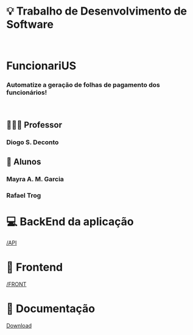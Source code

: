 
# 💡 Trabalho de Desenvolvimento de Software

<br />

# FuncionariUS

  ### Automatize a geração de folhas de pagamento dos funcionários!

<br />

## 👨🏻‍🏫 Professor
### Diogo S. Deconto


## 🚀 Alunos
### Mayra A. M. Garcia
### Rafael Trog


# 💻 BackEnd da aplicação
[/API](https://github.com/mayragrcia/funcionariUS/tree/main/API)

# 🧁 Frontend
[/FRONT](https://github.com/mayragrcia/funcionariUS/tree/main/FRONT)

# 📝 Documentação
[Download](https://github.com/mayragrcia/funcionariUS/raw/main/Trabalho%20de%20Desenvolvimento%20de%20Software.docx)